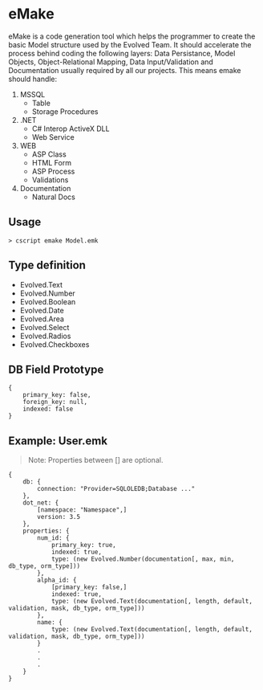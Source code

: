 eMake
=====

eMake is a code generation tool which helps the programmer to create the basic 
Model structure used by the Evolved Team. It should accelerate the process
behind coding the following layers: Data Persistance, Model Objects,
Object-Relational Mapping, Data Input/Validation and Documentation usually 
required by all our projects. This means emake should handle:

1. MSSQL
    - Table
    - Storage Procedures
2. .NET
    - C# Interop ActiveX DLL
    - Web Service
3. WEB
    - ASP Class
    - HTML Form
    - ASP Process
    - Validations
4. Documentation
    - Natural Docs

Usage
-----

    > cscript emake Model.emk

Type definition
---------------

- Evolved.Text
- Evolved.Number
- Evolved.Boolean
- Evolved.Date
- Evolved.Area
- Evolved.Select
- Evolved.Radios
- Evolved.Checkboxes

DB Field Prototype
------------------

    {
        primary_key: false,
        foreign_key: null,
        indexed: false
    }

Example: User.emk
-----------------

> Note: Properties between [] are optional.

    {
        db: {
            connection: "Provider=SQLOLEDB;Database ..."
        },
        dot_net: {
            [namespace: "Namespace",]
            version: 3.5
        },
        properties: {
            num_id: {
                primary_key: true,
                indexed: true,
                type: (new Evolved.Number(documentation[, max, min, db_type, orm_type]))
            },
            alpha_id: {
                [primary_key: false,]
                indexed: true,
                type: (new Evolved.Text(documentation[, length, default, validation, mask, db_type, orm_type]))
            },
            name: {
                type: (new Evolved.Text(documentation[, length, default, validation, mask, db_type, orm_type]))
            }
            .
            .
            .
        }
    }
